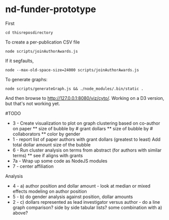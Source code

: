 # nd-funder-prototype

First

    cd thisreposdirectory

To create a per-publication CSV file

    node scripts/joinAuthorAwards.js

If it segfaults,

    node --max-old-space-size=24000 scripts/joinAuthorAwards.js

To generate graphs:

    node scripts/generateGraph.js && ./node_modules/.bin/static .

And then browse to http://127.0.0.1:8080/viz/cyto/. Working on a D3 version, but that's not working yet.

#TODO
* 3 - Create visualization to plot on graph clustering based on co-author on paper
    ** size of bubble by # grant dollars
    ** size of bubble by # collaborators
    ** color by gender
* 1 - report list of paper authors with grant dollars (greatest to least)
Add total dollar amount size of the bubble
* 6 - Run cluster analysis on terms from abstract (for authors with similar terms)
    ** see if aligns with grants
* 7a - Wrap up some code as NodeJS modules
* 7 - center affiliation

Analysis

* 4 - a) author position and dollar amount - look at median or mixed effects modeling on author position
* 5 - b) do gender analysis against position, dollar amounts
* 2 - c) dollars represented as lead investigator versus author - do a line graph comparison? side by side tabular lists?  some combination with a) above?
